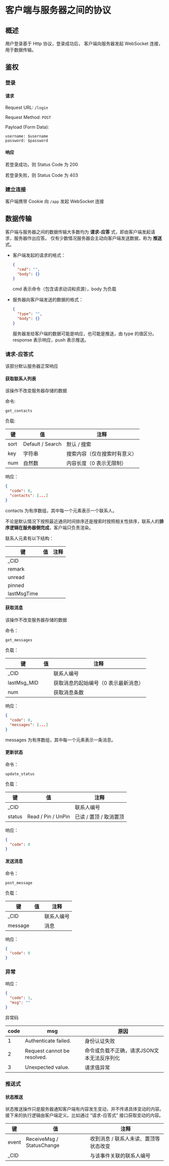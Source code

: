 # 客户端与服务器之间的协议

## 概述
用户登录基于 Http 协议，登录成功后，
客户端向服务器发起 WebSocket 连接，用于数据传输。

## 鉴权

### 登录

#### 请求

Request URL: `/login`

Request Method: `POST`

Payload (Form Data):
```text
username: $username
password: $password
```

#### 响应

若登录成功，则 Status Code 为 200

若登录失败，则 Status Code 为 403

### 建立连接

客户端携带 Cookie 向 `/app` 发起 WebSocket 连接

## 数据传输
客户端与服务器之间的数据传输大多数均为 **请求-应答** 式，即由客户端发起请求，服务器作出应答。
仅有少数情况服务器会主动向客户端发送数据，称为 **推送** 式。

 - 客户端发起的请求的格式：
    ```json
    {
      "cmd": "",
      "body": {}
    }
    ```
   cmd 表示命令（包含请求动词和资源），body 为负载


 - 服务器向客户端发送的数据的格式：
    ```json
    {
      "type": "",
      "body": {}
    }
    ```
   服务器发给客户端的数据可能是响应，也可能是推送，由 type 的值区分。
   response 表示响应，push 表示推送。

### 请求-应答式
该部分默认服务器正常响应

#### 获取联系人列表
该操作不改变服务器存储的数据

命令: 
```text
get_contacts
```

负载:

键 | 值 | 注释
---|---|---
sort| Default / Search| 默认 / 搜索
key| 字符串| 搜索内容（仅在搜索时有意义）
num | 自然数|内容长度（0 表示无限制）

响应：
```json
{
  "code": 0,
  "contacts": [...]
}
```

contacts 为有序数组，其中每一个元素表示一个联系人。

不论是默认情况下按照最近通讯时间排序还是搜索时按照相关性排序，联系人的**排序逻辑在服务器侧完成**，客户端只负责渲染。

联系人元素有以下结构：

键 | 值 | 注释
---|---|---
_CID|
remark|
unread|
pinned|
lastMsgTime|


#### 获取消息
该操作不改变服务器存储的数据

命令：
```text
get_messages
```

负载：

键 | 值 | 注释
---|---|---
_CID | | 联系人编号
lastMsg_MID | | 获取消息的起始编号（0 表示最新消息）
num | | 获取消息条数

响应：
```json
{
  "code": 0,
  "messages": [...]
}
```

messages 为有序数组，其中每一个元素表示一条消息。


#### 更新状态

命令：
```text
update_status
```

负载：

键 | 值 | 注释
---|---|---
_CID | | 联系人编号
status | Read / Pin / UnPin |已读 / 置顶 / 取消置顶

响应：
```json
{
  "code": 0
}
```

#### 发送消息

命令：
```text
post_message
```

负载：

键 | 值 | 注释
---|---|---
_CID | | 联系人编号
message | | 消息

响应：
```json
{
  "code": 0
}
```

### 异常

响应：
```json
{
  "code": 1,
  "msg": ""
}
```

异常码

code | msg | 原因
---|---|---
1 | Authenticate failed. | 身份认证失败
2 | Request cannot be resolved. | 命令或负载不正确，请求JSON文本无法反序列化
3 | Unexpected value. | 请求值异常


### 推送式

#### 状态推送
状态推送操作只是服务器通知客户端有内容发生变动，并不传递具体变动的内容。
接下来的执行逻辑由客户端定义。比如通过 “请求-应答式” 接口获取变动的内容。

键 | 值 | 注释
---|---|---
event | ReceiveMsg / StatusChange | 收到消息 / 联系人未读、置顶等状态改变
_CID | | 与该事件关联的联系人编号
